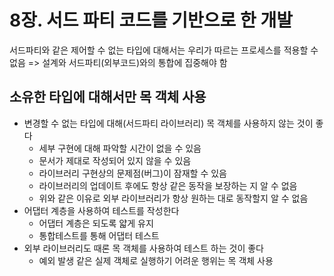 # 8장. 서드 파티 코드를 기반으로 한 개발
서드파티와 같은 제어할 수 없는 타입에 대해서는 우리가 따르는 프로세스를 적용할 수 없음 => 설계와 서드파티(외부코드)와의 통합에 집중해야 함

## 소유한 타입에 대해서만 목 객체 사용
- 변경할 수 없는 타입에 대해(서드파티 라이브러리) 목 객체를 사용하지 않는 것이 좋다
  - 세부 구현에 대해 파악할 시간이 없을 수 있음
  - 문서가 제대로 작성되어 있지 않을 수 있음
  - 라이브러리 구현상의 문제점(버그)이 잠재할 수 있음
  - 라이브러리의 업데이트 후에도 항상 같은 동작을 보장하는 지 알 수 없음
  - 위와 같은 이유로 외부 라이브러리가 항상 원하는 대로 동작할지 알 수 없음
- 어댑터 계층을 사용하여 테스트를 작성한다
  - 어댑터 계층은 되도록 얇게 유지
  - 통합테스트를 통해 어댑터 테스트
- 외부 라이브러리도 때론 목 객체를 사용하여 테스트 하는 것이 좋다
  - 예외 발생 같은 실제 객체로 실행하기 어려운 행위는 목 객체 사용